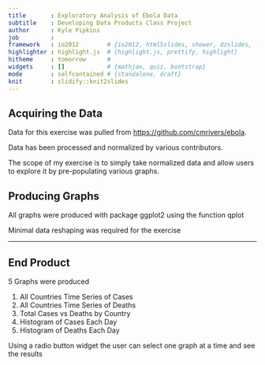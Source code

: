 ```yaml
---
title       : Exploratory Analysis of Ebola Data
subtitle    : Developing Data Products Class Project
author      : Kyle Pipkins
job         : 
framework   : io2012        # {io2012, html5slides, shower, dzslides, ...}
highlighter : highlight.js  # {highlight.js, prettify, highlight}
hitheme     : tomorrow      # 
widgets     : []            # {mathjax, quiz, bootstrap}
mode        : selfcontained # {standalone, draft}
knit        : slidify::knit2slides
---
```

## Acquiring the Data

Data for this exercise was pulled from https://github.com/cmrivers/ebola. 

Data has been processed and normalized by various contributors.

The scope of my exercise is to simply take normalized data and allow users to explore it by pre-populating various graphs.

## Producing Graphs

All graphs were produced with package ggplot2 using the function qplot

Minimal data reshaping was required for the exercise

---
## End Product

5 Graphs were produced

1. All Countries Time Series of Cases
2. All Countries Time Series of Deaths
3. Total Cases vs Deaths by Country
4. Histogram of Cases Each Day
5. Histogram of Deaths Each Day

Using a radio button widget the user can select one graph at a time and see the results

